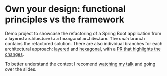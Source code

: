 # Own your design: functional principles vs the framework

Demo project to showcase the refactoring of a Spring Boot application from a layered architecture to a hexagonal architecture. The _main_ branch contains the refactored solution. There are also individual branches for each architectural approach: [layered](https://github.com/tibtof/fun-vs-framework/tree/layered) and [hexagonal](https://github.com/tibtof/fun-vs-framework/tree/hexagonal), with a [PR that highlights the changes](https://github.com/tibtof/fun-vs-framework/pull/2).

To better understand the context I recomend [watching my talk](https://www.youtube.com/watch?v=kqNDeq-DrVM) and going over the slides.
